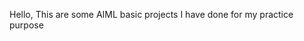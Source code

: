 Hello, This are some AIML basic projects I have done for my practice purpose

<!---
Thepradnya01/Thepradnya01 is a ✨ special ✨ repository because its `README.md` (this file) appears on your GitHub profile.
You can click the Preview link to take a look at your changes.
--->
